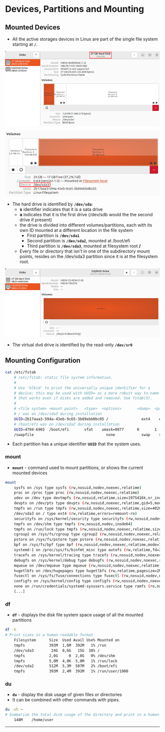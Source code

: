 # Devices, Partitions and Mounting

## Mounted Devices

- All the active storages devices in Linux are part of the single file system starting at **`/`**.

![](.gitbook/assets/image-20220828172429787.png)

![](.gitbook/assets/image-20220828173252814.png)

- The hard drive is identified by **`/dev/sda`**:
  - **s** identifier indicates that it is a sata drive
  - **a** indicates that it is the first drive (/dev/sdb would the the second drive if present)
  - the drive is divided into different volumes/partitions, each with its own ID mounted at a different location in the file system
    - First partition is **`/dev/sda1`**
    - Second partition is **`/dev/sda2`**, mounted at /boot/efi
    - Third partition is **`/dev/sda3`**, mounted at filesystem root **/**
  - Every file or directory that isn't in one of the subdirectory mount points, resides on the /dev/sda3 partition since it is at the filesystem root.

![](.gitbook/assets/image-20220828172735170.png)

- The virtual dvd drive is identified by the read-only **`/dev/sr0`**

## Mounting Configuration

```bash
cat /etc/fstab
	# /etc/fstab: static file system information.
	#
	# Use 'blkid' to print the universally unique identifier for a
	# device; this may be used with UUID= as a more robust way to name devices
	# that works even if disks are added and removed. See fstab(5).
	#
	# <file system> <mount point>   <type>  <options>       <dump>  <pass>
	# / was on /dev/sda3 during installation
	UUID=2b17aaa3-594a-43eb-9c65-3b89ebb0bc05 /               ext4    errors=remount-ro 0       1
	# /boot/efi was on /dev/sda2 during installation
	UUID=4704-6965  /boot/efi       vfat    umask=0077      0       1
	/swapfile                                 none            swap    sw              0       0
```

- Each partition has a unique identifier **`UUID`** that the system uses.

### mount

- **`mount`** - command used to mount partitions, or shows the current mounted devices

```bash
mount
	sysfs on /sys type sysfs (rw,nosuid,nodev,noexec,relatime)
	proc on /proc type proc (rw,nosuid,nodev,noexec,relatime)
	udev on /dev type devtmpfs (rw,nosuid,relatime,size=1975416k,nr_inodes=493854,mode=755,inode64)
	devpts on /dev/pts type devpts (rw,nosuid,noexec,relatime,gid=5,mode=620,ptmxmode=000)
	tmpfs on /run type tmpfs (rw,nosuid,nodev,noexec,relatime,size=402020k,mode=755,inode64)
	/dev/sda3 on / type ext4 (rw,relatime,errors=remount-ro)
	securityfs on /sys/kernel/security type securityfs (rw,nosuid,nodev,noexec,relatime)
	tmpfs on /dev/shm type tmpfs (rw,nosuid,nodev,inode64)
	tmpfs on /run/lock type tmpfs (rw,nosuid,nodev,noexec,relatime,size=5120k,inode64)
	cgroup2 on /sys/fs/cgroup type cgroup2 (rw,nosuid,nodev,noexec,relatime,nsdelegate,memory_recursiveprot)
	pstore on /sys/fs/pstore type pstore (rw,nosuid,nodev,noexec,relatime)
	bpf on /sys/fs/bpf type bpf (rw,nosuid,nodev,noexec,relatime,mode=700)
	systemd-1 on /proc/sys/fs/binfmt_misc type autofs (rw,relatime,fd=29,pgrp=1,timeout=0,minproto=5,maxproto=5,direct,pipe_ino=15742)
	tracefs on /sys/kernel/tracing type tracefs (rw,nosuid,nodev,noexec,relatime)
	debugfs on /sys/kernel/debug type debugfs (rw,nosuid,nodev,noexec,relatime)
	mqueue on /dev/mqueue type mqueue (rw,nosuid,nodev,noexec,relatime)
	hugetlbfs on /dev/hugepages type hugetlbfs (rw,relatime,pagesize=2M)
	fusectl on /sys/fs/fuse/connections type fusectl (rw,nosuid,nodev,noexec,relatime)
	configfs on /sys/kernel/config type configfs (rw,nosuid,nodev,noexec,relatime)
	none on /run/credentials/systemd-sysusers.service type ramfs (ro,nosuid,nodev,noexec,relatime,mode=700)
	[...]
```

### df

- **`df`** - displays the disk file system space usage of all the mounted partitions

```bash
df -h
# Print sizes in a human-readable format
	Filesystem      Size  Used Avail Use% Mounted on
	tmpfs           393M  1,6M  392M   1% /run
	/dev/sda3        24G  8,6G   15G  38% /
	tmpfs           2,0G     0  2,0G   0% /dev/shm
	tmpfs           5,0M  4,0K  5,0M   1% /run/lock
	/dev/sda2       512M  5,3M  507M   2% /boot/efi
	tmpfs           393M  2,4M  391M   1% /run/user/1000
```

### du

- **`du`** - display the disk usage of given files or directories
- It can be combined with other commands with pipes.

```bash
du -sh ~
# Summarize the total disk usage of the directory and print in a human-readable format
	148M	/home/user
```

------

